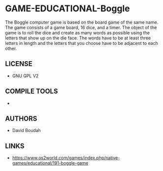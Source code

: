# GAME-EDUCATIONAL-Boggle
The Boggle computer game is based on the board game of the same name. The game consists of a game board, 16 dice, and a timer. The object of the game is to roll the dice and create as many words as possible using the letters that show up on the die face. The words have to be at least three letters in length and the letters that you choose have to be adjacent to each other.

## LICENSE
* GNU GPL V2

## COMPILE TOOLS
* 
 
## AUTHORS
* David Boudah

## LINKS
* https://www.os2world.com/games/index.php/native-games/educational/191-boggle-game
